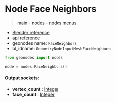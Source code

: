 # Node Face Neighbors

> [main](../structure.md) - [nodes](nodes.md) - [nodes menus](nodes_menus.md)

- [Blender reference](https://docs.blender.org/manual/en/latest/modeling/geometry_nodes/mesh/face_neighbors.html)
- [api reference](https://docs.blender.org/api/current/bpy.types.GeometryNodeInputMeshFaceNeighbors.html)
- geonodes name: `FaceNeighbors`
- bl_idname: `GeometryNodeInputMeshFaceNeighbors`

```python
from geonodes import nodes

node = nodes.FaceNeighbors()
```

#### Output sockets:

- **vertex_count** : [Integer](Integer)
- **face_count** : [Integer](Integer)

